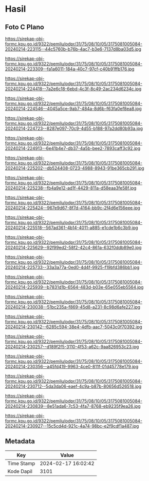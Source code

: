 # Hasil

## Foto C Plano

https://sirekap-obj-formc.kpu.go.id/9322/pemilu/pdpr/31/75/08/10/05/3175081005084-20240214-223115--44c5760b-b76b-4ac7-b3e6-7137d8ba03d5.jpg

https://sirekap-obj-formc.kpu.go.id/9322/pemilu/pdpr/31/75/08/10/05/3175081005084-20240214-223309--fa1a6011-184a-40c7-97cf-c40b91ffb176.jpg

https://sirekap-obj-formc.kpu.go.id/9322/pemilu/pdpr/31/75/08/10/05/3175081005084-20240214-224418--7a2e6c18-6ebd-4c3f-8c49-2ac234d6234c.jpg

https://sirekap-obj-formc.kpu.go.id/9322/pemilu/pdpr/31/75/08/10/05/3175081005084-20240214-224546--4045a5ce-9ab7-484a-8d6b-f63fa0ef8ea8.jpg

https://sirekap-obj-formc.kpu.go.id/9322/pemilu/pdpr/31/75/08/10/05/3175081005084-20240214-224723--8287e097-70c9-4d55-b188-97a2dd80b93a.jpg

https://sirekap-obj-formc.kpu.go.id/9322/pemilu/pdpr/31/75/08/10/05/3175081005084-20240214-224913--6e41b4e7-db37-4a5b-bee2-7893caff3c92.jpg

https://sirekap-obj-formc.kpu.go.id/9322/pemilu/pdpr/31/75/08/10/05/3175081005084-20240214-225202--db524408-0723-4988-8943-91be365cb291.jpg

https://sirekap-obj-formc.kpu.go.id/9322/pemilu/pdpr/31/75/08/10/05/3175081005084-20240214-225238--fb4a9e12-ad1f-4429-811a-d58eaa3fe58f.jpg

https://sirekap-obj-formc.kpu.go.id/9322/pemilu/pdpr/31/75/08/10/05/3175081005084-20240214-225424--967e9d67-8f7d-4164-bb9c-2f4d6e156eee.jpg

https://sirekap-obj-formc.kpu.go.id/9322/pemilu/pdpr/31/75/08/10/05/3175081005084-20240214-225518--567ad361-4b14-4011-a885-e1cde1b6c3b9.jpg

https://sirekap-obj-formc.kpu.go.id/9322/pemilu/pdpr/31/75/08/10/05/3175081005084-20240214-225629--92f99ed2-58f2-42c4-861a-632f0ddb89e0.jpg

https://sirekap-obj-formc.kpu.go.id/9322/pemilu/pdpr/31/75/08/10/05/3175081005084-20240214-225733--33a3a77a-0ed0-4d4f-9925-f19bfd386bb1.jpg

https://sirekap-obj-formc.kpu.go.id/9322/pemilu/pdpr/31/75/08/10/05/3175081005084-20240214-225939--b7831d1b-6564-483d-b03e-65e055eb5564.jpg

https://sirekap-obj-formc.kpu.go.id/9322/pemilu/pdpr/31/75/08/10/05/3175081005084-20240214-230038--51bc235a-f869-45d8-a231-8c98d6afe227.jpg

https://sirekap-obj-formc.kpu.go.id/9322/pemilu/pdpr/31/75/08/10/05/3175081005084-20240214-230142--6285c594-38e4-4dfb-aac7-5043c0f70392.jpg

https://sirekap-obj-formc.kpu.go.id/9322/pemilu/pdpr/31/75/08/10/05/3175081005084-20240214-230257--d189f2f5-3110-4f53-a62c-9aa826953c23.jpg

https://sirekap-obj-formc.kpu.go.id/9322/pemilu/pdpr/31/75/08/10/05/3175081005084-20240214-230356--a45fd419-9963-4ce0-811f-01d45778e179.jpg

https://sirekap-obj-formc.kpu.go.id/9322/pemilu/pdpr/31/75/08/10/05/3175081005084-20240214-230712--5da3da06-eaef-4c9a-b87b-80656d526518.jpg

https://sirekap-obj-formc.kpu.go.id/9322/pemilu/pdpr/31/75/08/10/05/3175081005084-20240214-230839--8e51ada6-7c53-4fa7-8768-eb9235f9ea26.jpg

https://sirekap-obj-formc.kpu.go.id/9322/pemilu/pdpr/31/75/08/10/05/3175081005084-20240214-230927--15c5cd4d-921c-4a74-98bc-e2f9cdf1a487.jpg


## Metadata

| Key        | Value               |
| ---------- | ------------------- |
| Time Stamp | 2024-02-17 16:02:42 |
| Kode Dapil | 3101                |



